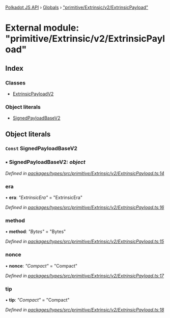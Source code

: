 [Polkadot JS API](../README.md) › [Globals](../globals.md) › ["primitive/Extrinsic/v2/ExtrinsicPayload"](_primitive_extrinsic_v2_extrinsicpayload_.md)

# External module: "primitive/Extrinsic/v2/ExtrinsicPayload"

## Index

### Classes

* [ExtrinsicPayloadV2](../classes/_primitive_extrinsic_v2_extrinsicpayload_.extrinsicpayloadv2.md)

### Object literals

* [SignedPayloadBaseV2](_primitive_extrinsic_v2_extrinsicpayload_.md#const-signedpayloadbasev2)

## Object literals

### `Const` SignedPayloadBaseV2

### ▪ **SignedPayloadBaseV2**: *object*

*Defined in [packages/types/src/primitive/Extrinsic/v2/ExtrinsicPayload.ts:14](https://github.com/polkadot-js/api/blob/00026a173f/packages/types/src/primitive/Extrinsic/v2/ExtrinsicPayload.ts#L14)*

###  era

• **era**: *"ExtrinsicEra"* = "ExtrinsicEra"

*Defined in [packages/types/src/primitive/Extrinsic/v2/ExtrinsicPayload.ts:16](https://github.com/polkadot-js/api/blob/00026a173f/packages/types/src/primitive/Extrinsic/v2/ExtrinsicPayload.ts#L16)*

###  method

• **method**: *"Bytes"* = "Bytes"

*Defined in [packages/types/src/primitive/Extrinsic/v2/ExtrinsicPayload.ts:15](https://github.com/polkadot-js/api/blob/00026a173f/packages/types/src/primitive/Extrinsic/v2/ExtrinsicPayload.ts#L15)*

###  nonce

• **nonce**: *"Compact<Index>"* = "Compact<Index>"

*Defined in [packages/types/src/primitive/Extrinsic/v2/ExtrinsicPayload.ts:17](https://github.com/polkadot-js/api/blob/00026a173f/packages/types/src/primitive/Extrinsic/v2/ExtrinsicPayload.ts#L17)*

###  tip

• **tip**: *"Compact<Balance>"* = "Compact<Balance>"

*Defined in [packages/types/src/primitive/Extrinsic/v2/ExtrinsicPayload.ts:18](https://github.com/polkadot-js/api/blob/00026a173f/packages/types/src/primitive/Extrinsic/v2/ExtrinsicPayload.ts#L18)*
